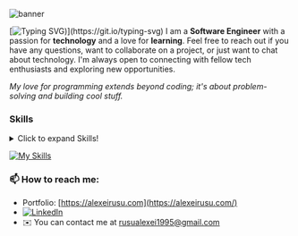 
![banner](https://media.licdn.com/dms/image/v2/D4E16AQFbSZWDmo5-cw/profile-displaybackgroundimage-shrink_350_1400/profile-displaybackgroundimage-shrink_350_1400/0/1705274841643?e=1733356800&v=beta&t=zyjOZ5ibrix8PDnRMG1RAGI6nacxI_EPK-BsyC0PZvk)

[![Typing SVG](https://readme-typing-svg.demolab.com?font=VT323&size=29&pause=1000&color=07F768&background=000000&center=true&width=435&separator=%3C&lines=Hi%2C+My+name+is+Alex+;))](https://git.io/typing-svg)
I am a **Software Engineer** with a passion for **technology** and a love for **learning**.
Feel free to reach out if you have any questions, want to collaborate on a project, or just want to chat about technology. I'm always open to connecting with fellow tech enthusiasts and exploring new opportunities.

*My love for programming extends beyond coding; it's about problem-solving and building cool stuff.*

### Skills
<details>
   <summary>Click to expand Skills!</summary>
     
#### Front End
- HTML5
- CSS3
  * Sass
  * Tailwind
  * Bootstrap
- JavaScript
  - TypeScript
  - React
  - React Native
  - Vite
  - Redux
  - Next.js
#### Back End
- JavaScript
  - TypeScript
  - Node
  - Express
- Python
  - Django
  - Flask
  - FastAPI
- MongoDB
- PostgreSQL
#### Other
   - Docker
   - Figma
</details>

[![My Skills](https://skillicons.dev/icons?i=js,html,css,react,nextjs,py,prisma,nodejs,mongodb,ai,flask,fastapi,django,express,ts,vite,docker,bootstrap,tailwind,figma)](https://skillicons.dev)



### 📫 How to reach me:
 - Portfolio: [https://alexeirusu.com](https://alexeirusu.com/)
 - [![LinkedIn](https://img.shields.io/badge/LinkedIn-%230077B5.svg?logo=linkedin&logoColor=white)](https://www.linkedin.com/in/alexei-rusu-dev/)<br/> 
 - ✉️ You can contact me at rusualexei1995@gmail.com
   









